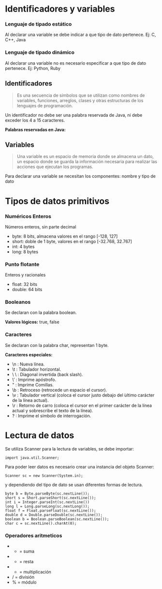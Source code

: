 # Identificadores y variables

### Lenguaje de tipado estático

Al declarar una variable se debe indicar a que tipo de dato pertenece. Ej: C, C++, Java

### Lenguaje de tipado dinámico

Al declarar una variable no es necesario especificar a que tipo de dato pertenece. Ej: Python, Ruby

## Identificadores

> Es una secuencia de símbolos que se utilizan como nombres de variables, funciones, arreglos, clases y otras estructuras de los lenguajes de programación.

Un identificador no debe ser una palabra reservada de Java, ni debe exceder los 4 a 15 caracteres.

**Palabras reservadas en Java:**

## Variables

> Una variable es un espacio de memoria donde se almacena un dato, un espacio donde se guarda la información necesaria para realizar las acciones que ejecutan los programas.

Para declarar una variable se necesitan los componentes: nombre y tipo de dato

# Tipos de datos primitivos

### Numéricos Enteros

Números enteros, sin parte decimal

- byte: 8 bits, almacena valores en el rango [-128, 127]
- short: doble de 1 byte, valores en el rango [-32.768, 32.767]
- int: 4 bytes
- long: 8 bytes

### Punto flotante

Enteros y racionales

- float: 32 bits
- double: 64 bits

### Booleanos

Se declaran con la palabra boolean.

**Valores lógicos:** true, false

### Caracteres

Se declaran con la palabra char, representan 1 byte.

**Caracteres especiales:**

- \n : Nueva línea.
- \t : Tabulador horizontal.
- \ \ : Diagonal invertida (back slash).
- \’ : Imprime apóstrofo.
- \" : Imprime Comillas.
- \b : Retroceso (retrocede un espacio el cursor).
- \v : Tabulador vertical (coloca el cursor justo debajo del ́ultimo carácter de la línea actual).
- \r : Retorno de carro (coloca el cursor en el primer carácter de la línea actual y sobrescribe el texto de la línea).
- \? : Imprime el símbolo de interrogación.

# Lectura de datos

Se utiliza Scanner para la lectura de variables, se debe importar:

```
import java.util.Scanner;
```

Para poder leer datos es necesario crear una instancia del objeto Scanner:

```
Scanner sc = new Scanner(System.in);
```

y dependiendo del tipo de dato se usan diferentes formas de lectura.

```
byte b = Byte.parseByte(sc.nextLine());
short s = Short.parseShort(sc.nextLine());
int i = Integer.parseInt(sc.nextLine())
long l = Long.parseLong(sc.nextLong());
float f = Float.parseFloat(sc.nextLine());
double d = Double.parseDouble(sc.nextLine());
boolean b = Boolean.parseBoolean(sc.nextLine());
char c = sc.nextLine().charAt(0);

```

### Operadores aritmeticos

- - = suma
- - = resta
- - = multiplicación
- / = división
- % = módulo
